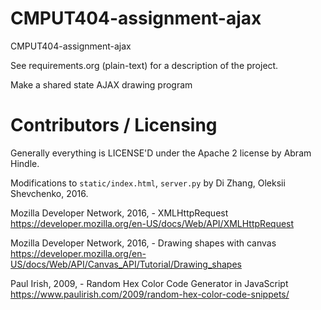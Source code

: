 CMPUT404-assignment-ajax
==============================

CMPUT404-assignment-ajax

See requirements.org (plain-text) for a description of the project.

Make a shared state AJAX drawing program

Contributors / Licensing
========================

Generally everything is LICENSE'D under the Apache 2 license by Abram Hindle.

Modifications to `static/index.html`, `server.py` by Di Zhang, Oleksii Shevchenko, 2016.

Mozilla Developer Network, 2016, - XMLHttpRequest https://developer.mozilla.org/en-US/docs/Web/API/XMLHttpRequest

Mozilla Developer Network, 2016, - Drawing shapes with canvas https://developer.mozilla.org/en-US/docs/Web/API/Canvas_API/Tutorial/Drawing_shapes

Paul Irish, 2009, - Random Hex Color Code Generator in JavaScript https://www.paulirish.com/2009/random-hex-color-code-snippets/
